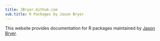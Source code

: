 ```yaml
---
title: JBryer.Github.com
sub.title: R Packages by Jason Bryer
---
```


This website provides documentation for R packages maintained by [Jason Bryer](jason@bryer.org).